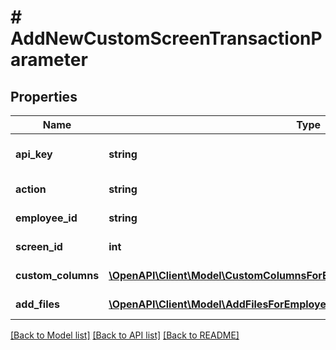 # # AddNewCustomScreenTransactionParameter

## Properties

Name | Type | Description | Notes
------------ | ------------- | ------------- | -------------
**api_key** | **string** | APIKey for employee custom screen api to AddNewCustomScreenTransaction |
**action** | **string** | Action name &#x3D; AddNewCustomScreenTransaction |
**employee_id** | **string** | EmployeeId for add new custom screen transaction |
**screen_id** | **int** | ScreenId for add new custom screen transaction |
**custom_columns** | [**\OpenAPI\Client\Model\CustomColumnsForEmployeeCustomScreenObjectInner[]**](CustomColumnsForEmployeeCustomScreenObjectInner.md) | CustomColumns for add new custom screen transaction |
**add_files** | [**\OpenAPI\Client\Model\AddFilesForEmployeeCustomScreenObjectInner[]**](AddFilesForEmployeeCustomScreenObjectInner.md) | AddFiles for add new custom screen transaction |

[[Back to Model list]](../../README.md#models) [[Back to API list]](../../README.md#endpoints) [[Back to README]](../../README.md)
